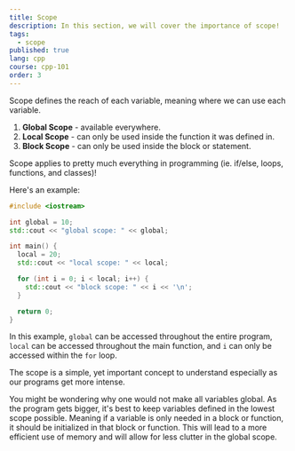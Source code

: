 ```yaml
---
title: Scope
description: In this section, we will cover the importance of scope!
tags:
  - scope
published: true
lang: cpp
course: cpp-101
order: 3
---
```


Scope defines the reach of each variable, meaning where we can use each variable.
1. **Global Scope** - available everywhere.
2. **Local Scope** - can only be used inside the function it was defined in.
3. **Block Scope** - can only be used inside the block or statement.

Scope applies to pretty much everything in programming (ie. if/else, loops, functions, and classes)!

Here's an example:

```cpp
#include <iostream>

int global = 10;
std::cout << "global scope: " << global;

int main() {
  local = 20;
  std::cout << "local scope: " << local;

  for (int i = 0; i < local; i++) {
    std::cout << "block scope: " << i << '\n';
  }

  return 0;
}
```

In this example, `global` can be accessed throughout the entire program, `local` can be accessed throughout the main function, and `i` can only be accessed within the `for` loop.

The scope is a simple, yet important concept to understand especially as our programs get more intense.

You might be wondering why one would not make all variables global. As the program gets bigger, it's best to keep variables defined in the lowest scope possible. Meaning if a variable is only needed in a block or function, it should be initialized in that block or function. This will lead to a more efficient use of memory and will allow for less clutter in the global scope.
